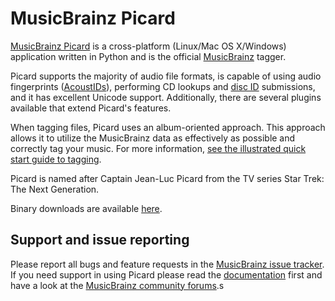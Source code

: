 MusicBrainz Picard
==================

[MusicBrainz Picard](http://picard.musicbrainz.org) is a cross-platform (Linux/Mac OS X/Windows) application written in Python and is the official [MusicBrainz](http://musicbrainz.org) tagger.

Picard supports the majority of audio file formats, is capable of using audio fingerprints ([AcoustIDs](http://musicbrainz.org/doc/AcoustID)), performing CD lookups and [disc ID](http://musicbrainz.org/doc/Disc_ID) submissions, and it has excellent Unicode support. Additionally, there are several plugins available that extend Picard's features.

When tagging files, Picard uses an album-oriented approach. This approach allows it to utilize the MusicBrainz data as effectively as possible and correctly tag your music. For more information, [see the illustrated quick start guide to tagging](http://picard.musicbrainz.org/docs/guide/).

Picard is named after Captain Jean-Luc Picard from the TV series Star Trek: The Next Generation.

Binary downloads are available [here](http://picard.musicbrainz.org/downloads/).

Support and issue reporting
---------------------------

Please report all bugs and feature requests in the [MusicBrainz issue tracker](http://tickets.musicbrainz.org/browse/PICARD). If you need support in using Picard please read the [documentation](https://picard.musicbrainz.org/docs/) first and have a look at the [MusicBrainz community forums](https://community.metabrainz.org/c/picard).s
